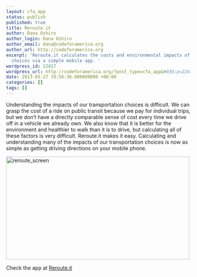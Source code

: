 ```yaml
---
layout: cfa_app
status: publish
published: true
title: Reroute.it
author: Dana Oshiro
author_login: Dana Oshiro
author_email: dana@codeforamerica.org
author_url: http://codeforamerica.org
excerpt: 'Reroute.it calculates the costs and environmental impacts of our transportation
  choices via a simple mobile app. '
wordpress_id: 22417
wordpress_url: http://codeforamerica.org/?post_type=cfa_app&#038;p=22417
date: 2013-05-27 19:58:36.000000000 +00:00
categories: []
tags: []
---
```

Understanding the impacts of our transportation choices is difficult. We can grasp the cost of a ride on public transit because we pay for individual trips, but we don’t have a directly comparable sense of cost every time we drive off in a vehicle we already own. We also know that it is better for the environment and healthier to walk than it is to drive, but calculating all of these factors is very difficult. Reroute.it makes it easy. Calculating and understanding many of the impacts of our transportation choices is now as simple as getting driving directions on your mobile phone.

<a href="http://reroute.it/"><img class="alignnone size-full wp-image-22418" title="reroute_screen" alt="reroute_screen" src="http://codeforamerica.org/wp-content/uploads/2013/05/reroute_screen.jpg" width="500" height="281" /></a>

Check the app at <a href="http://reroute.it/">Reroute.it</a>
